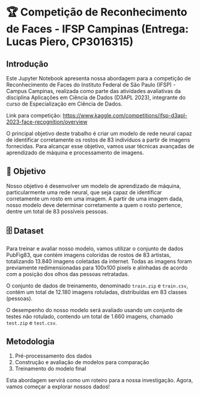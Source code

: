 # 🏆️ Competição de Reconhecimento de Faces - IFSP Campinas  (Entrega: Lucas Piero, CP3016315)

## Introdução

Este Jupyter Notebook apresenta nossa abordagem para a competição de Reconhecimento de Faces do Instituto Federal de São Paulo (IFSP) - Campus Campinas, realizada como parte das atividades avaliativas da disciplina Aplicações em Ciência de Dados (D3APL 2023), integrante do curso de Especialização em Ciência de Dados. 

Link para competição: https://www.kaggle.com/competitions/ifsp-d3apl-2023-face-recognition/overview

O principal objetivo deste trabalho é criar um modelo de rede neural capaz de identificar corretamente os rostos de 83 indivíduos a partir de imagens fornecidas. Para alcançar esse objetivo, vamos usar técnicas avançadas de aprendizado de máquina e processamento de imagens.

## 🎯 Objetivo

Nosso objetivo é desenvolver um modelo de aprendizado de máquina, particularmente uma rede neural, que seja capaz de identificar corretamente um rosto em uma imagem. A partir de uma imagem dada, nosso modelo deve determinar corretamente a quem o rosto pertence, dentre um total de 83 possíveis pessoas.

## 🗄️ Dataset

Para treinar e avaliar nosso modelo, vamos utilizar o conjunto de dados PubFig83, que contém imagens coloridas de rostos de 83 artistas, totalizando 13.840 imagens coletadas da internet. Todas as imagens foram previamente redimensionadas para 100x100 pixels e alinhadas de acordo com a posição dos olhos das pessoas retratadas.

O conjunto de dados de treinamento, denominado `train.zip` e `train.csv`, contém um total de 12.180 imagens rotuladas, distribuídas em 83 classes (pessoas).

O desempenho do nosso modelo será avaliado usando um conjunto de testes não rotulado, contendo um total de 1.660 imagens, chamado `test.zip` e `test.csv`.

## Metodologia

1. Pré-processamento dos dados
2. Construção e avaliação de modelos para comparação
3. Treinamento do modelo final

Esta abordagem servirá como um roteiro para a nossa investigação. Agora, vamos começar a explorar nossos dados!
